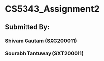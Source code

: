 # CS5343_Assignment2

## Submitted By:
### Shivam Gautam (SXG200011)
### Sourabh Tantuway (SXT200011)
